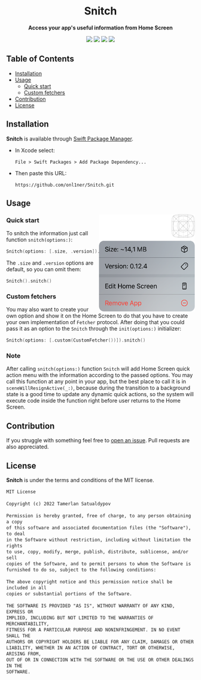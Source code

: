 <div align="center">
<h1>Snitch</h1>

<p>
<strong>Access your app's useful information from Home Screen</strong>
</p>

<img src=https://img.shields.io/badge/platform-iOS-lightgrey />
<img src=https://img.shields.io/github/v/release/onl1ner/Snitch />
<img src=https://img.shields.io/github/license/onl1ner/Snitch />
<img src=https://img.shields.io/badge/Swift-5-orange?logo=Swift&logoColor=white />
</div>

## Table of Contents

* [Installation](#installation)
* [Usage](#usage)
    * [Quick start](#quick-start)
    * [Custom fetchers](#custom-fetchers)
* [Contribution](#contribution)
* [License](#license)

## Installation

**Snitch** is available through [Swift Package Manager](https://github.com/apple/swift-package-manager).

- In Xcode select: 

  ```
  File > Swift Packages > Add Package Dependency...
  ```
  
- Then paste this URL: 

  ```
  https://github.com/onl1ner/Snitch.git
  ```

## Usage

<img align="right" src="https://github.com/onl1ner/onl1ner/blob/master/Resources/Snitch/Preview.png?raw=true" width="256"/>

### Quick start

To snitch the information just call function `snitch(options:)`:

```swift
Snitch(options: [.size, .version]).snitch()
```

The `.size` and `.version` options are default, so you can omit them:

```swift
Snitch().snitch()
```

### Custom fetchers

You may also want to create your own option and show it on the Home Screen to do that you have to create your own implementation of `Fetcher` protocol. After doing that you could pass it as an option to the `Snitch` through the `init(options:)` initializer:

```swift
Snitch(options: [.custom(CustomFetcher())]).snitch()
```

### Note

After calling `snitch(options:)` function `Snitch` will add Home Screen quick action menu with the information according to the passed options. You may call this function at any point in your app, but the best place to call it is in `sceneWillResignActive(_:)`, because during the transition to a background state is a good time to update any dynamic quick actions, so the system will execute code inside the function right before user returns to the Home Screen.

## Contribution

If you struggle with something feel free to [open an issue](https://github.com/onl1ner/Snitch/issues/new). Pull requests are also appreciated.

## License

**Snitch** is under the terms and conditions of the MIT license.

```
MIT License

Copyright (c) 2022 Tamerlan Satualdypov

Permission is hereby granted, free of charge, to any person obtaining a copy
of this software and associated documentation files (the "Software"), to deal
in the Software without restriction, including without limitation the rights
to use, copy, modify, merge, publish, distribute, sublicense, and/or sell
copies of the Software, and to permit persons to whom the Software is
furnished to do so, subject to the following conditions:

The above copyright notice and this permission notice shall be included in all
copies or substantial portions of the Software.

THE SOFTWARE IS PROVIDED "AS IS", WITHOUT WARRANTY OF ANY KIND, EXPRESS OR
IMPLIED, INCLUDING BUT NOT LIMITED TO THE WARRANTIES OF MERCHANTABILITY,
FITNESS FOR A PARTICULAR PURPOSE AND NONINFRINGEMENT. IN NO EVENT SHALL THE
AUTHORS OR COPYRIGHT HOLDERS BE LIABLE FOR ANY CLAIM, DAMAGES OR OTHER
LIABILITY, WHETHER IN AN ACTION OF CONTRACT, TORT OR OTHERWISE, ARISING FROM,
OUT OF OR IN CONNECTION WITH THE SOFTWARE OR THE USE OR OTHER DEALINGS IN THE
SOFTWARE.
```
